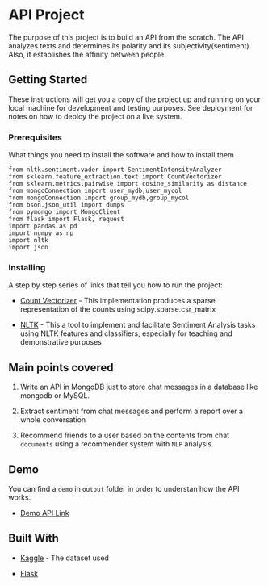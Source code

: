 # API Project

The purpose of this project is to build an API from the scratch.
The API analyzes texts and determines its polarity and its subjectivity(sentiment). 
Also, it establishes the affinity between people. 

## Getting Started

These instructions will get you a copy of the project up and running on your local machine for development and testing purposes. See deployment for notes on how to deploy the project on a live system.

### Prerequisites

What things you need to install the software and how to install them

```
from nltk.sentiment.vader import SentimentIntensityAnalyzer
from sklearn.feature_extraction.text import CountVectorizer
from sklearn.metrics.pairwise import cosine_similarity as distance
from mongoConnection import user_mydb,user_mycol
from mongoConnection import group_mydb,group_mycol
from bson.json_util import dumps
from pymongo import MongoClient
from flask import Flask, request
import pandas as pd
import numpy as np
import nltk
import json
```

### Installing

A step by step series of links that tell you how to run the project:

* [Count Vectorizer](https://scikit-learn.org/stable/modules/generated/sklearn.feature_extraction.text.CountVectorizer.html) - This implementation produces a sparse representation of the counts using scipy.sparse.csr_matrix

* [NLTK](https://www.nltk.org/api/nltk.sentiment.html) - This a tool to implement and facilitate Sentiment Analysis tasks using NLTK features and classifiers, especially for teaching and demonstrative purposes


## Main points covered

1. Write an API in MongoDB just to store chat messages in a database like mongodb or MySQL.

2. Extract sentiment from chat messages and perform a report over a whole conversation

3. Recommend friends to a user based on the contents from chat `documents` using a recommender system with `NLP` analysis.

## Demo

You can find a `demo` in `output` folder in order to understan how the API works.

* [Demo API Link](https://github.com/meryreddoor/Chat_Project/blob/ramaChat/output/demo_api.ipynb)

## Built With

* [Kaggle](https://www.kaggle.com/pierremegret/dialogue-lines-of-the-simpsons) - The dataset used

* [Flask](https://flask.palletsprojects.com/en/1.1.x/)